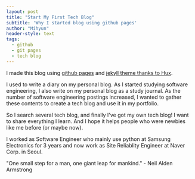 ```yaml
---
layout: post
title: "Start My First Tech Blog"
subtitle: 'Why I started blog using github pages'
author: "Mihyun"
header-style: text
tags:
  - github
  - git pages
  - tech blog
---
```


I made this blog using [github pages](https://help.github.com/en/github/working-with-github-pages) and [jekyll theme thanks to Hux](https://github.com/Huxpro/huxpro.github.io).

I used to write a diary on my personal blog. As I started studying software engineering, I also write on my personal blog as a study journal.
As the number of software engineering postings increased, I wanted to gather these contents to create a tech blog and use it in my portfolio.

So I search several tech blog, and finally I've got my own tech blog!
I want to share everything I learn. And I hope it helps people who were newbies like me before (or maybe now).

I worked as Software Engineer who mainly use python at Samsung Electronics for 3 years and now work as Site Reliablity Engineer at Naver Corp. in Seoul.

"One small step for a man, one giant leap for mankind." - Neil Alden Armstrong
